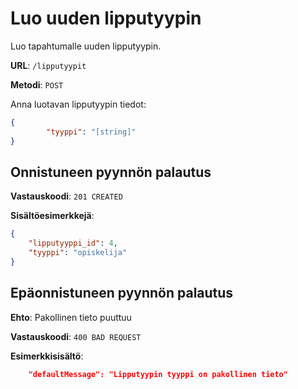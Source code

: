 # Luo uuden lipputyypin

Luo tapahtumalle uuden lipputyypin.

__URL__: `/lipputyypit`

__Metodi__: `POST`

Anna luotavan lipputyypin tiedot:

```json
{
        "tyyppi": "[string]"
}
```

## Onnistuneen pyynnön palautus

__Vastauskoodi__: `201 CREATED`

__Sisältöesimerkkejä__:

```json
{
    "lipputyyppi_id": 4,
    "tyyppi": "opiskelija"
}
```
## Epäonnistuneen pyynnön palautus

__Ehto__: Pakollinen tieto puuttuu

__Vastauskoodi__: `400 BAD REQUEST`

__Esimerkkisisältö__:

```json
    "defaultMessage": "Lipputyypin tyyppi on pakollinen tieto"
```

<!-- __Ehto__: lipputyyppi oli jo tietokannassa. Ei voi luoda duplikaattia.

__Vastauskoodi__: `403 Forbidden` -->